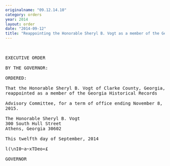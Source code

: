 ```yaml
---
originalname: "09.12.14.10"
category: orders
year: 2014
layout: order
date: "2014-09-12"
title: "Reappointing the Honorable Sheryl B. Vogt as a member of the Georgia Historical Records Advisory Committee"
---
```

<pre>
 

EXECUTIVE ORDER

BY THE GOVERNOR:

ORDERED:

That the Honorable Sheryl B. Vogt of Clarke County, Georgia, is
reappointed as a member of the Georgia Historical Records

Advisory Committee, for a term of office ending November 8,
2015.

The Honorable Sheryl B. Vogt
300 South Hull Street
Athens, Georgia 30602

This twelfth day of September, 2014

l(\nI0~a~xTDeo«£

GOVERNOR

</pre>
